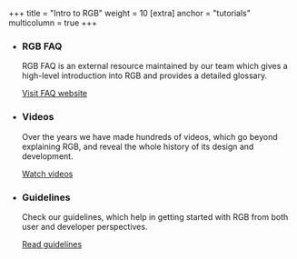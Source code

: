 +++
title = "Intro to RGB"
weight = 10
[extra]
anchor = "tutorials"
multicolumn = true
+++

* ### RGB FAQ

  RGB FAQ is an external resource maintained by our team which gives a 
  high-level introduction into RGB and provides a detailed glossary.

  <a href="https://www.rgbfaq.com" class="button button-secondary">Visit FAQ website</a>


* ### Videos

  Over the years we have made hundreds of videos, which go beyond explaining RGB, and
  reveal the whole history of its design and development.

  <a href="https://youtube.com/LNP-BP" class="button button-secondary">Watch videos</a>

* ### Guidelines

  Check our guidelines, which help in getting started with RGB from both user 
  and developer perspectives.

  <a href="/guide" class="button button-secondary">Read guidelines</a>

